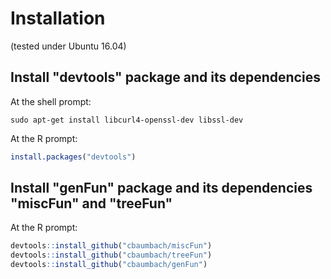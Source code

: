 Installation
============
(tested under Ubuntu 16.04)

Install "devtools" package and its dependencies
-----------------------------------------------

At the shell prompt:

```shell
sudo apt-get install libcurl4-openssl-dev libssl-dev
```

At the R prompt:

```R
install.packages("devtools")
```

Install "genFun" package and its dependencies "miscFun" and "treeFun"
---------------------------------------------------------------------

At the R prompt:

```R
devtools::install_github("cbaumbach/miscFun")
devtools::install_github("cbaumbach/treeFun")
devtools::install_github("cbaumbach/genFun")
```
